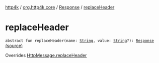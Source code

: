 [http4k](../../index.md) / [org.http4k.core](../index.md) / [Response](index.md) / [replaceHeader](./replace-header.md)

# replaceHeader

`abstract fun replaceHeader(name: `[`String`](https://kotlinlang.org/api/latest/jvm/stdlib/kotlin/-string/index.html)`, value: `[`String`](https://kotlinlang.org/api/latest/jvm/stdlib/kotlin/-string/index.html)`?): `[`Response`](index.md) [(source)](https://github.com/http4k/http4k/blob/master/http4k-core/src/main/kotlin/org/http4k/core/http.kt#L194)

Overrides [HttpMessage.replaceHeader](../-http-message/replace-header.md)

